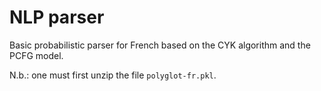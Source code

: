 # NLP parser
Basic probabilistic parser for French based on the CYK algorithm and the PCFG model.

N.b.: one must first unzip the file `polyglot-fr.pkl`.
